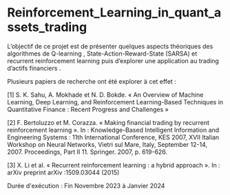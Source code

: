 # Reinforcement_Learning_in_quant_assets_trading
L’objectif de ce projet est de présenter quelques aspects théoriques des algorithmes de Q-learning , State-Action-Reward-State (SARSA) et recurrent reinforcement learning puis d’explorer une application au trading d’actifs financiers .

Plusieurs papiers de recherche ont été explorer à cet effet  :

[1] S. K. Sahu, A. Mokhade et N. D. Bokde. « An Overview of Machine Learning, Deep
Learning, and Reinforcement Learning-Based Techniques in Quantitative Finance : Recent
Progress and Challenges » 

[2] F. Bertoluzzo et M. Corazza. « Making financial trading by recurrent reinforcement
learning ». In : Knowledge-Based Intelligent Information and Engineering Systems : 11th
International Conference, KES 2007, XVII Italian Workshop on Neural Networks, Vietri
sul Mare, Italy, September 12-14, 2007. Proceedings, Part II 11. Springer. 2007, p. 619-626.

[3]  X. Li et al. « Recurrent reinforcement learning : a hybrid approach ». In : arXiv preprint
arXiv :1509.03044 (2015)

Durée d'exécution : Fin Novembre 2023 à Janvier 2024
